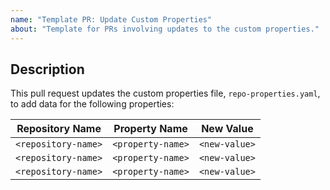 ```yaml
---
name: "Template PR: Update Custom Properties"
about: "Template for PRs involving updates to the custom properties."
---
```


## Description

This pull request updates the custom properties file, `repo-properties.yaml`, to add data for the following properties:

| Repository Name     | Property Name     | New Value     |
|---------------------|-------------------|---------------|
| `<repository-name>` | `<property-name>` | `<new-value>` |
| `<repository-name>` | `<property-name>` | `<new-value>` |
| `<repository-name>` | `<property-name>` | `<new-value>` |

